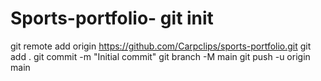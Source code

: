 # Sports-portfolio- git init
git remote add origin https://github.com/Carpclips/sports-portfolio.git
git add .
git commit -m "Initial commit"
git branch -M main
git push -u origin main
